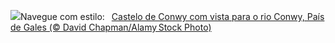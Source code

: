 ![](https://www.bing.com/th?id=OHR.ConwyRiver_PT-BR8493712176_UHD.jpg&w=1000)Navegue com estilo:&nbsp;&ensp;[Castelo de Conwy com vista para o rio Conwy, País de Gales (© David Chapman/Alamy Stock Photo)](https://www.bing.com/th?id=OHR.ConwyRiver_PT-BR8493712176_UHD.jpg)
<br><br/>

